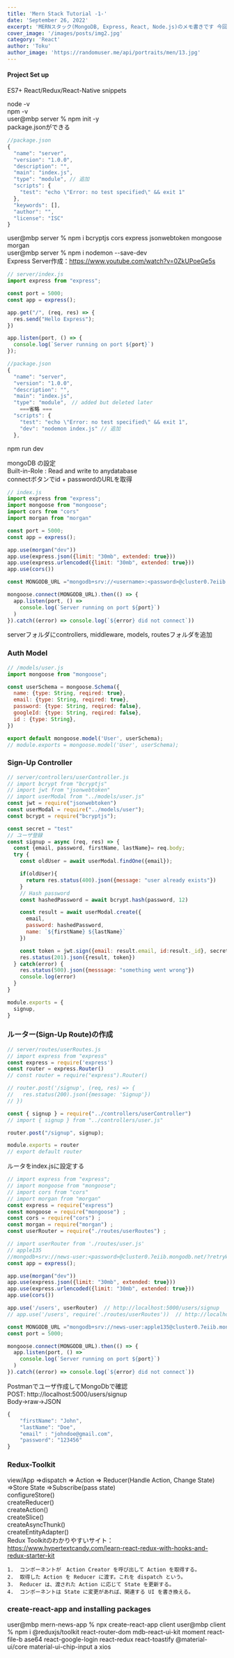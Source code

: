 ```yaml
---
title: 'Mern Stack Tutorial -1-'
date: 'September 26, 2022'
excerpt: 'MERNスタック(MongoDB, Express, React, Node.js)のメモ書きです 今回から実際にアプリを作成します'
cover_image: '/images/posts/img2.jpg'
category: 'React'
author: 'Toku'
author_image: 'https://randomuser.me/api/portraits/men/13.jpg'
---
```


<!-- Markdow generator - https://jaspervdj.be/lorem-markdownum/ -->

#### Project Set up
ES7+ React/Redux/React-Native snippets

node -v  
npm -v  
user@mbp server % npm init -y  
package.jsonができる  
~~~js
//package.json
{
  "name": "server",
  "version": "1.0.0",
  "description": "",
  "main": "index.js",
  "type": "module", // 追加
  "scripts": {
    "test": "echo \"Error: no test specified\" && exit 1"
  },
  "keywords": [],
  "author": "",
  "license": "ISC"
}
~~~
user@mbp server % npm i bcryptjs cors express jsonwebtoken mongoose morgan  
user@mbp server % npm i nodemon --save-dev  
Express Server作成：https://www.youtube.com/watch?v=0ZkUPoeGe5s  
~~~Javascript
// server/index.js
import express from "express";

const port = 5000;
const app = express();

app.get("/", (req, res) => {
  res.send("Hello Express");
})

app.listen(port, () => {
  console.log(`Server running on port ${port}`)
});
~~~

~~~Javascript
//package.json
{
  "name": "server",
  "version": "1.0.0",
  "description": "",
  "main": "index.js",
  "type": "module",　// added but deleted later
    ===省略 ===
  "scripts": {
    "test": "echo \"Error: no test specified\" && exit 1",
    "dev": "nodemon index.js" // 追加
  },
~~~
npm run dev

mongoDB の設定  
Built-in-Role : Read and write to anydatabase  
connectボタンでid + passwordのURLを取得

~~~js
// index.js
import express from "express";
import mongoose from "mongoose";
import cors from "cors"
import morgan from "morgan"

const port = 5000;
const app = express();

app.use(morgan("dev"))
app.use(express.json({limit: "30mb", extended: true}))
app.use(express.urlencoded({limit: "30mb", extended: true}))
app.use(cors())

const MONGODB_URL ="mongodb+srv://<username>:<password>@cluster0.7eiib.mongodb.net/news_db?retryWrites=true&w=majority"

mongoose.connect(MONGODB_URL).then(() => {
  app.listen(port, () => 
    console.log(`Server running on port ${port}`)
  )
}).catch((error) => console.log(`${error} did not connect`))
~~~

serverフォルダにcontrollers, middleware, models, routesフォルダを追加
### Auth Model
~~~js
// /models/user.js
import mongoose from "mongoose";

const userSchema = mongoose.Schema({
  name: {type: String, reqired: true},
  email: {type: String, reqired: true},
  password: {type: String, reqired: false},
  googleId: {type: String, reqired: false},
  id : {type: String},
})

export default mongoose.model('User', userSchema);
// module.exports = mongoose.model('User', userSchema);
~~~
### Sign-Up Controller
~~~js
// server/controllers/userController.js
// import bcrypt from "bcryptjs"
// import jwt from "jsonwebtoken"
// import userModal from "../models/user.js"
const jwt = require("jsonwebtoken")
const userModal = require("../models/user");
const bcrypt = require("bcryptjs");

const secret = "test"
// ユーザ登録
const signup = async (req, res) => {
  const {email, password, firstName, lastName}= req.body;
  try {
    const oldUser = await userModal.findOne({email});

    if(oldUser){
      return res.status(400).json({message: "user already exists"})
    }
    // Hash password
    const hashedPassword = await bcrypt.hash(password, 12)

    const result = await userModal.create({
      email,
      password: hashedPassword,
      name: `${firstName} ${lastName}`
    })

    const token = jwt.sign({email: result.email, id:result._id}, secret, {expiresIn: "1h"})
    res.status(201).json({result, token})
  } catch(error) {
    res.status(500).json({messsage: "something went wrong"})
    console.log(error)
  }
}

module.exports = {
  signup,
}
~~~
### ルーター(Sign-Up Route)の作成
~~~js
// server/routes/userRoutes.js
// import express from "express"
const express = require('express')
const router = express.Router()
// const router = require("express").Router()

// router.post('/signup', (req, res) => {
//   res.status(200).json({message: 'Signup'})
// })

const { signup } = require("../controllers/userController")
// import { signup } from "../controllers/user.js"

router.post("/signup", signup);

module.exports = router
// export default router
~~~
ルータをindex.jsに設定する
~~~js
// import express from "express";
// import mongoose from "mongoose";
// import cors from "cors"
// import morgan from "morgan"
const express = require("express")
const mongoose = require("mongoose") ;
const cors = require("cors") ;
const morgan = require("morgan") ;
const userRouter = require("./routes/userRoutes") ;

// import userRouter from './routes/user.js'
// apple135
//mongodb+srv://news-user:<password>@cluster0.7eiib.mongodb.net/?retryWrites=true&w=majority
const app = express();

app.use(morgan("dev"))
app.use(express.json({limit: "30mb", extended: true}))
app.use(express.urlencoded({limit: "30mb", extended: true}))
app.use(cors())

app.use('/users', userRouter)  // http://localhost:5000/users/signup
// app.use('/users', require('./routes/userRoutes'))  // http://localhost:5000/users/signup

const MONGODB_URL ="mongodb+srv://news-user:apple135@cluster0.7eiib.mongodb.net/news_db?retryWrites=true&w=majority"
const port = 5000;

mongoose.connect(MONGODB_URL).then(() => {
  app.listen(port, () => 
    console.log(`Server running on port ${port}`)
  )
}).catch((error) => console.log(`${error} did not connect`))
~~~

Postmanでユーザ作成してMongoDbで確認  
POST: http://localhost:5000/users/signup  
Body->raw->JSON  
~~~js
{
    "firstName": "John",
    "lastName": "Doe",
    "email" : "johndoe@gmail.com",
    "password": "123456"
}
~~~

### Redux-Toolkit
view/App =>dispatch => Action => Reducer(Handle Action, Change State)
=>Store State =>Subscribe(pass state)  
configureStore()  
createReducer()  
createAction()  
createSlice()  
createAsyncThunk()  
createEntityAdapter()  
Redux Toolkitのわかりやすいサイト：
https://www.hypertextcandy.com/learn-react-redux-with-hooks-and-redux-starter-kit

~~~
1.  コンポーネントが　Action Creator を呼び出して Action を取得する。
2.  取得した Action を Reducer に渡す。これを dispatch という。
3.  Reducer は、渡された Action に応じて State を更新する。
4.  コンポーネントは State に変更があれば、関連する UI を書き換える。
~~~

### create-react-app and installing packages
user@mbp mern-news-app % npx create-react-app client
user@mbp client % npm i @reduxjs/toolkit react-router-dom mdb-react-ui-kit moment react-file-b
ase64 react-google-login react-redux react-toastify @material-ui/core material-ui-chip-input a
xios
~~~js


~~~

~~~js


~~~

~~~js


~~~

~~~js


~~~

~~~js


~~~

~~~js


~~~

~~~js


~~~

~~~js


~~~

~~~js


~~~

~~~js


~~~

~~~js


~~~

~~~js


~~~
